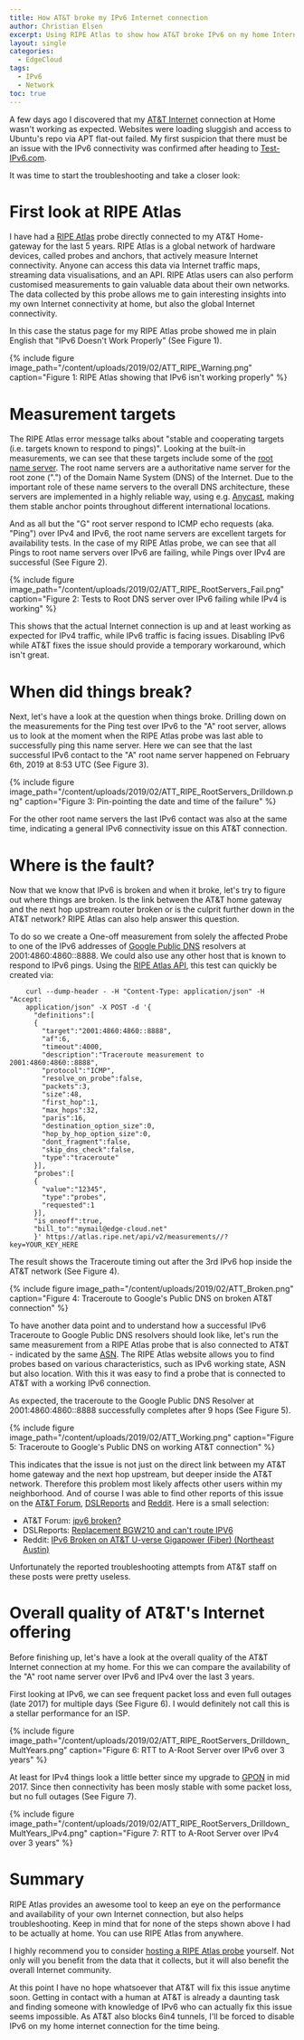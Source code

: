 ```yaml
---
title: How AT&T broke my IPv6 Internet connection
author: Christian Elsen
excerpt: Using RIPE Atlas to show how AT&T broke IPv6 on my home Internet connection.
layout: single
categories:
  - EdgeCloud
tags:
  - IPv6
  - Network
toc: true
---
```

A few days ago I discovered that my [AT&T Internet](https://www.att.com/internet/) connection at Home wasn't working as expected. Websites were loading sluggish and access to Ubuntu's repo via APT flat-out failed. My first suspicion that there must be an issue with the IPv6 connectivity was confirmed after heading to [Test-IPv6.com](https://test-ipv6.com/).

It was time to start the troubleshooting and take a closer look:

# First look at RIPE Atlas
I have had a [RIPE Atlas](https://atlas.ripe.net/) probe directly connected to my AT&T Home-gateway for the last 5 years. RIPE Atlas is a global network of hardware devices, called probes and anchors, that actively measure Internet connectivity. Anyone can access this data via Internet traffic maps, streaming data visualisations, and an API. RIPE Atlas users can also perform customised measurements to gain valuable data about their own networks. The data collected by this probe allows me to gain interesting insights into my own Internet connectivity at home, but also the global Internet connectivity.  

In this case the status page for my RIPE Atlas probe showed me in plain English that "IPv6 Doesn't Work Properly" (See Figure 1).

{% include figure image_path="/content/uploads/2019/02/ATT_RIPE_Warning.png" caption="Figure 1: RIPE Atlas showing that IPv6 isn't working properly" %}

# Measurement targets

The RIPE Atlas error message talks about "stable and cooperating targets (i.e. targets known to respond to pings)". Looking at the built-in measurements, we can see that these targets include some of the [root name server](https://www.iana.org/domains/root/servers). The root name servers are a authoritative name server for the root zone (".") of the Domain Name System (DNS) of the Internet. Due to the important role of these name servers to the overall DNS architecture, these servers are implemented in a highly reliable way, using e.g. [Anycast](https://en.wikipedia.org/wiki/Anycast), making them stable anchor points throughout different international locations.

And as all but the "G" root server respond to ICMP echo requests (aka. "Ping") over IPv4 and IPv6, the root name servers are excellent targets for availability tests.
In the case of my RIPE Atlas probe, we can see that all Pings to root name servers over IPv6 are failing, while Pings over IPv4 are successful (See Figure 2).

{% include figure image_path="/content/uploads/2019/02/ATT_RIPE_RootServers_Fail.png" caption="Figure 2: Tests to Root DNS server over IPv6 failing while IPv4 is working" %}

This shows that the actual Internet connection is up and at least working as expected for IPv4 traffic, while IPv6 traffic is facing issues. Disabling IPv6 while AT&T fixes the issue should provide a temporary workaround, which isn't great.

# When did things break?

Next, let's have a look at the question when things broke. Drilling down on the measurements for the Ping test over IPv6 to the "A" root server, allows us to look at the moment when the RIPE Atlas probe was last able to successfully ping this name server. Here we can see that the last successful IPv6 contact to the "A" root name server happened on February 6th, 2019 at 8:53 UTC (See Figure 3).

{% include figure image_path="/content/uploads/2019/02/ATT_RIPE_RootServers_Drilldown.png" caption="Figure 3: Pin-pointing the date and time of the failure" %}

For the other root name servers the last IPv6 contact was also at the same time, indicating a general IPv6 connectivity issue on this AT&T connection.

# Where is the fault?

Now that we know that IPv6 is broken and when it broke, let's try to figure out where things are broken. Is the link between the AT&T home gateway and the next hop upstream router broken or is the culprit further down in the AT&T network? RIPE Atlas can also help answer this question.

To do so we create a One-off measurement from solely the affected Probe to one of the IPv6 addresses of [Google Public DNS](https://developers.google.com/speed/public-dns/docs/using) resolvers at 2001:4860:4860::8888. We could also use any other host that is known to respond to IPv6 pings.
Using the [RIPE Atlas API](https://atlas.ripe.net/docs/api/v2/manual/), this test can quickly be created via:

```
    curl --dump-header - -H "Content-Type: application/json" -H "Accept:
    application/json" -X POST -d '{
      "definitions":[
      {
        "target":"2001:4860:4860::8888",
        "af":6,
        "timeout":4000,
        "description":"Traceroute measurement to 2001:4860:4860::8888",
        "protocol":"ICMP",
        "resolve_on_probe":false,
        "packets":3,
        "size":48,
        "first_hop":1,
        "max_hops":32,
        "paris":16,
        "destination_option_size":0,
        "hop_by_hop_option_size":0,
        "dont_fragment":false,
        "skip_dns_check":false,
        "type":"traceroute"
      }],
      "probes":[
      {
        "value":"12345",
        "type":"probes",
        "requested":1
      }],
      "is_oneoff":true,
      "bill_to":"mymail@edge-cloud.net"
      }' https://atlas.ripe.net/api/v2/measurements//?key=YOUR_KEY_HERE
```

The result shows the Traceroute timing out after the 3rd IPv6 hop inside the AT&T network (See Figure 4).

{% include figure image_path="/content/uploads/2019/02/ATT_Broken.png" caption="Figure 4: Traceroute to Google's Public DNS on broken AT&T connection" %}

To have another data point and to understand how a successful IPv6 Traceroute to Google Public DNS resolvers should look like, let's run the same measurement from a RIPE Atlas probe that is also connected to AT&T - indicated by the same [ASN](https://en.wikipedia.org/wiki/Autonomous_system_(Internet)). The RIPE Atlas website allows you to find probes based on various characteristics, such as IPv6 working state, ASN but also location. With this it was easy to find a probe that is connected to AT&T with a working IPv6 connection.

As expected, the traceroute to the Google Public DNS Resolver at 2001:4860:4860::8888 successfully completes after 9 hops (See Figure 5).

{% include figure image_path="/content/uploads/2019/02/ATT_Working.png" caption="Figure 5: Traceroute to Google's Public DNS on working AT&T connection" %}

This indicates that the issue is not just on the direct link between my AT&T home gateway and the next hop upstream, but deeper inside the AT&T network. Therefore this problem most likely affects other users within my neighborhood. And of course I was able to find other reports of this issue on the [AT&T Forum](https://forums.att.com/), [DSLReports](https://www.dslreports.com) and [Reddit](https://www.reddit.com/). Here is a small selection:
* AT&T Forum: [ipv6 broken?](https://forums.att.com/t5/AT-T-Fiber-Installation/ipv6-broken/m-p/5805237#M5197)
* DSLReports: [Replacement BGW210 and can't route IPV6](http://www.dslreports.com/forum/r31897147-Replacement-BGW210-and-can-t-route-IPV6)
* Reddit: [IPv6 Broken on AT&T U-verse Gigapower (Fiber) (Northeast Austin)](https://www.reddit.com/r/Austin/comments/7etbro/ipv6_broken_on_att_uverse_gigapower_fiber/)

Unfortunately the reported troubleshooting attempts from AT&T staff on these posts were pretty useless.

# Overall quality of AT&T's Internet offering

Before finishing up, let's have a look at the overall quality of the AT&T Internet connection at my home. For this we can compare the availability of the "A" root name server over IPv6 and IPv4 over the last 3 years.

First looking at IPv6, we can see frequent packet loss and even full outages (late 2017) for multiple days (See Figure 6). I would definitely not call this is a stellar performance for an ISP.

{% include figure image_path="/content/uploads/2019/02/ATT_RIPE_RootServers_Drilldown_MultYears.png" caption="Figure 6: RTT to A-Root Server over IPv6 over 3 years" %}

At least for IPv4 things look a little better since my upgrade to [GPON](https://en.wikipedia.org/wiki/Passive_optical_network) in mid 2017. Since then connectivity has been mosly stable with some packet loss, but no full outages (See Figure 7).

{% include figure image_path="/content/uploads/2019/02/ATT_RIPE_RootServers_Drilldown_MultYears_IPv4.png" caption="Figure 7: RTT to A-Root Server over IPv4 over 3 years" %}

# Summary

RIPE Atlas provides an awesome tool to keep an eye on the performance and availability of your own Internet connection, but also helps troubleshooting. Keep in mind that for none of the steps shown above I had to be actually at home. You can use RIPE Atlas from anywhere.

I highly recommend you to consider [hosting a RIPE Atlas probe](https://atlas.ripe.net/get-involved/become-a-host/) yourself. Not only will you benefit from the data that it collects, but it will also benefit the overall Internet community.

At this point I have no hope whatsoever that AT&T will fix this issue anytime soon. Getting in contact with a human at AT&T is already a daunting task and finding someone with knowledge of IPv6 who can actually fix this issue seems impossible. As AT&T also blocks 6in4 tunnels, I'll be forced to disable IPv6 on my home internet connection for the time being.
